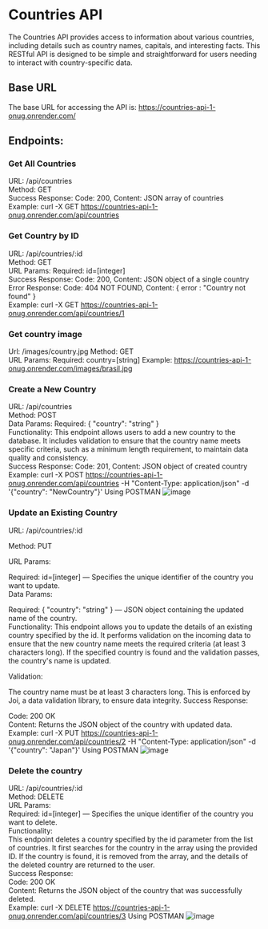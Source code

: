 
# Countries API



The Countries API provides access to information about various countries, including details such as country names, capitals, and interesting facts. This RESTful API is designed to be simple and straightforward for users needing to interact with country-specific data.

## Base URL
The base URL for accessing the API is:
https://countries-api-1-onug.onrender.com/

## Endpoints:
### Get All Countries
URL: /api/countries  
Method: GET  
Success Response: Code: 200, Content: JSON array of countries  
Example: curl -X GET https://countries-api-1-onug.onrender.com/api/countries

### Get Country by ID
URL: /api/countries/:id  
Method: GET  
URL Params: Required: id=[integer]  
Success Response: Code: 200, Content: JSON object of a single country  
Error Response: Code: 404 NOT FOUND, Content: { error : "Country not found" }  
Example: curl -X GET https://countries-api-1-onug.onrender.com/api/countries/1

### Get country image
Url: /images/country.jpg
Method: GET  
URL Params: Required: country=[string]
Example: https://countries-api-1-onug.onrender.com/images/brasil.jpg


### Create a New Country
URL: /api/countries  
Method: POST  
Data Params: Required: { "country": "string" }  
Functionality: This endpoint allows users to add a new country to the database. It includes validation to ensure that the country name meets specific criteria, such as a minimum length requirement, to maintain data quality and consistency.  
Success Response: Code: 201, Content: JSON object of created country  
Example: curl -X POST https://countries-api-1-onug.onrender.com/api/countries -H "Content-Type: application/json" -d '{"country": "NewCountry"}'
Using POSTMAN 
![image](https://github.com/kamila-wilczynska/Countries-API/assets/107350829/83fa1db8-a080-4ed7-9782-7cc95c7fd0a5)



### Update an Existing Country
URL: /api/countries/:id  

Method: PUT  

URL Params:  

Required: id=[integer] — Specifies the unique identifier of the country you want to update.  
Data Params:

Required: { "country": "string" } — JSON object containing the updated name of the country.  
Functionality:
This endpoint allows you to update the details of an existing country specified by the id. It performs validation on the incoming data to ensure that the new country name meets the required criteria (at least 3 characters long). If the specified country is found and the validation passes, the country's name is updated.  

Validation:  

The country name must be at least 3 characters long. This is enforced by Joi, a data validation library, to ensure data integrity.
Success Response:  

Code: 200 OK  
Content: Returns the JSON object of the country with updated data.  
Example: curl -X PUT https://countries-api-1-onug.onrender.com/api/countries/2 -H "Content-Type: application/json" -d '{"country": "Japan"}'
Using POSTMAN
![image](https://github.com/kamila-wilczynska/Countries-API/assets/107350829/bbca888a-6e2c-4c35-8a2a-e267ddb2dc1a)




### Delete the country

URL: /api/countries/:id  
Method: DELETE  
URL Params:  
Required: id=[integer] — Specifies the unique identifier of the country you want to delete.  
Functionality:  
This endpoint deletes a country specified by the id parameter from the list of countries. It first searches for the country in the array using the provided ID. If the country is found, it is removed from the array, and the details of the deleted country are returned to the user.  
Success Response:  
Code: 200 OK  
Content: Returns the JSON object of the country that was successfully deleted.  
Example: curl -X DELETE https://countries-api-1-onug.onrender.com/api/countries/3
Using POSTMAN
![image](https://github.com/kamila-wilczynska/Countries-API/assets/107350829/39b56dc7-4c04-4411-b9b6-4e16a42a0775)







